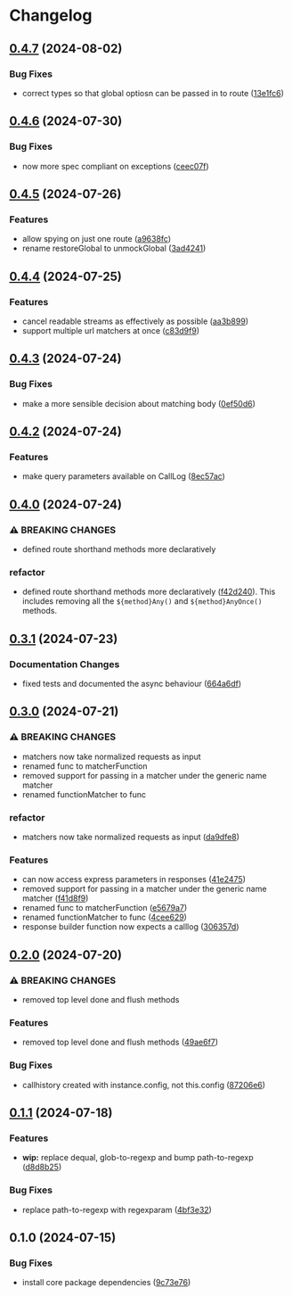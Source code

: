 # Changelog

## [0.4.7](https://github.com/wheresrhys/fetch-mock/compare/core-v0.4.6...core-v0.4.7) (2024-08-02)


### Bug Fixes

* correct types so that global optiosn can be passed in to route ([13e1fc6](https://github.com/wheresrhys/fetch-mock/commit/13e1fc64ca3a36f54765d588dc61d44cc92cd413))

## [0.4.6](https://github.com/wheresrhys/fetch-mock/compare/core-v0.4.5...core-v0.4.6) (2024-07-30)


### Bug Fixes

* now more spec compliant on exceptions ([ceec07f](https://github.com/wheresrhys/fetch-mock/commit/ceec07f1c8c1be86111b4feaaab76c103885da4d))

## [0.4.5](https://github.com/wheresrhys/fetch-mock/compare/core-v0.4.4...core-v0.4.5) (2024-07-26)


### Features

* allow spying on just one route ([a9638fc](https://github.com/wheresrhys/fetch-mock/commit/a9638fc12f60bfa28e6169a9fa736e2bbdc21a8a))
* rename restoreGlobal to unmockGlobal ([3ad4241](https://github.com/wheresrhys/fetch-mock/commit/3ad4241f409353ac970cf26b1252b32ea6390208))

## [0.4.4](https://github.com/wheresrhys/fetch-mock/compare/core-v0.4.3...core-v0.4.4) (2024-07-25)


### Features

* cancel readable streams as effectively as possible ([aa3b899](https://github.com/wheresrhys/fetch-mock/commit/aa3b89989bd223e788db895b03c4fabc56f061d2))
* support multiple url matchers at once ([c83d9f9](https://github.com/wheresrhys/fetch-mock/commit/c83d9f992337eb6ff79f027a7fc2e6316ce36456))

## [0.4.3](https://github.com/wheresrhys/fetch-mock/compare/core-v0.4.2...core-v0.4.3) (2024-07-24)


### Bug Fixes

* make a more sensible decision about matching body ([0ef50d6](https://github.com/wheresrhys/fetch-mock/commit/0ef50d62ccaa70ea09b693519ddb80d73530b38f))

## [0.4.2](https://github.com/wheresrhys/fetch-mock/compare/core-v0.4.1...core-v0.4.2) (2024-07-24)


### Features

* make query parameters available on CallLog ([8ec57ac](https://github.com/wheresrhys/fetch-mock/commit/8ec57acdc2586102fc94a76f3f3328422e43947f))

## [0.4.0](https://github.com/wheresrhys/fetch-mock/compare/core-v0.3.1...core-v0.4.0) (2024-07-24)


### ⚠ BREAKING CHANGES

* defined route shorthand methods more declaratively

### refactor

* defined route shorthand methods more declaratively ([f42d240](https://github.com/wheresrhys/fetch-mock/commit/f42d240f8ef5c6a270ee8b355ad5177d8fdadf0b)). This includes removing all the `${method}Any()` and `${method}AnyOnce()` methods.

## [0.3.1](https://github.com/wheresrhys/fetch-mock/compare/core-v0.3.0...core-v0.3.1) (2024-07-23)


### Documentation Changes

* fixed tests and documented the async behaviour ([664a6df](https://github.com/wheresrhys/fetch-mock/commit/664a6df59a77937e18f19aa161ec4900fa709bfe))

## [0.3.0](https://github.com/wheresrhys/fetch-mock/compare/core-v0.2.0...core-v0.3.0) (2024-07-21)


### ⚠ BREAKING CHANGES

* matchers now take normalized requests as input
* renamed func to matcherFunction
* removed support for passing in a matcher under the generic name matcher
* renamed functionMatcher to func

### refactor

* matchers now take normalized requests as input ([da9dfe8](https://github.com/wheresrhys/fetch-mock/commit/da9dfe80475f2c95ea9a3652bfe8682ccd4c65fd))


### Features

* can now access express parameters in responses ([41e2475](https://github.com/wheresrhys/fetch-mock/commit/41e2475d64d909f5fb686f2fe3709243326f2dba))
* removed support for passing in a matcher under the generic name matcher ([f41d8f9](https://github.com/wheresrhys/fetch-mock/commit/f41d8f909350961e40a4df9dfb4817a3eaba09cd))
* renamed func to matcherFunction ([e5679a7](https://github.com/wheresrhys/fetch-mock/commit/e5679a72f663d5187d08934aa510951f1d438adc))
* renamed functionMatcher to func ([4cee629](https://github.com/wheresrhys/fetch-mock/commit/4cee629b36cd618d6d5b1061c15e48aab7047969))
* response builder function now expects a calllog ([306357d](https://github.com/wheresrhys/fetch-mock/commit/306357db486c9c7aa621f430cd08621420efc724))

## [0.2.0](https://github.com/wheresrhys/fetch-mock/compare/core-v0.1.1...core-v0.2.0) (2024-07-20)


### ⚠ BREAKING CHANGES

* removed top level done and flush methods

### Features

* removed top level done and flush methods ([49ae6f7](https://github.com/wheresrhys/fetch-mock/commit/49ae6f7671a2ce10f0a31bafd3eb9e1d7ce5cf2d))


### Bug Fixes

* callhistory created with instance.config, not this.config ([87206e6](https://github.com/wheresrhys/fetch-mock/commit/87206e69e71e1270932fe322c79f0b42cac486c6))

## [0.1.1](https://github.com/wheresrhys/fetch-mock/compare/core-v0.1.0...core-v0.1.1) (2024-07-18)


### Features

* **wip:** replace dequal, glob-to-regexp and bump path-to-regexp ([d8d8b25](https://github.com/wheresrhys/fetch-mock/commit/d8d8b259fffbd01a03d5c5bf2768ee48797b68bb))


### Bug Fixes

* replace path-to-regexp with regexparam ([4bf3e32](https://github.com/wheresrhys/fetch-mock/commit/4bf3e32f852ffc169ca354288eff86737e131480))

## 0.1.0 (2024-07-15)


### Bug Fixes

* install core package dependencies ([9c73e76](https://github.com/wheresrhys/fetch-mock/commit/9c73e76686427237a99ababa44075ca426b22037))
